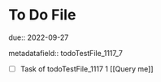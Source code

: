 # To Do File

due:: 2022-09-27

metadatafield:: todoTestFile_1117_7

- [ ] Task of todoTestFile_1117 1 [[Query me]]
